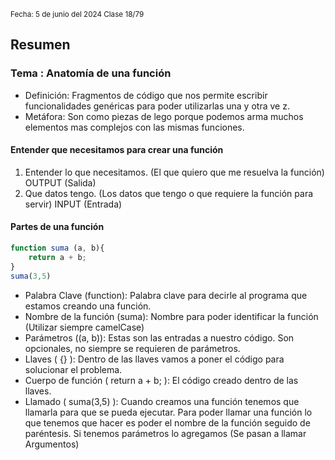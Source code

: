 <sub> Fecha: 5 de junio del 2024 </sub>
<sub> Clase 18/79 </sub>
## Resumen
### Tema : Anatomía de una función 

- Definición: Fragmentos de código que nos permite escribir funcionalidades genéricas para poder utilizarlas una y otra ve z.
- Metáfora: Son como piezas de lego porque podemos arma muchos elementos mas complejos con las mismas funciones. 
#### Entender que necesitamos para crear una función

1. Entender lo que necesitamos. (El que quiero que me resuelva la función) 
   OUTPUT (Salida)
2. Que datos tengo. (Los datos que tengo o que requiere la función para servir)
   INPUT (Entrada)
#### Partes de una función 

```JavaScript
function suma (a, b){
	return a + b;
}
suma(3,5)
```
   
- Palabra Clave (function): Palabra clave para decirle al programa que estamos creando una función.
- Nombre de la función (suma): Nombre para poder identificar la función (Utilizar siempre camelCase)
- Parámetros ((a, b)): Estas son las entradas a nuestro código. Son opcionales, no siempre se requieren de parámetros. 
- Llaves ( {} ): Dentro de las llaves vamos a poner el código para solucionar el problema.
- Cuerpo de función ( return a + b; ): El código creado dentro de las llaves.
- Llamado ( suma(3,5) ): Cuando creamos una función tenemos que llamarla para que se pueda ejecutar. Para poder llamar una función lo que tenemos que hacer es poder el nombre de la función seguido de paréntesis. Si tenemos parámetros lo agregamos (Se pasan a llamar Argumentos)